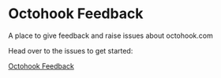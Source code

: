 # Octohook Feedback

A place to give feedback and raise issues about octohook.com

Head over to the issues to get started:

[Octohook Feedback](https://github.com/octohk/feedback/issues?q=is%3Aissue+is%3Aopen+sort%3Aupdated-desc)
